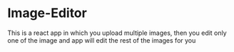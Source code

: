 # Image-Editor
This is a react app in which you upload multiple images, then you edit only one of the image and app will edit the rest of the images for you
